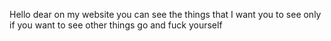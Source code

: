Hello dear on my website you can see the things that I want you to see only if you want to see other things go and fuck yourself</p>
